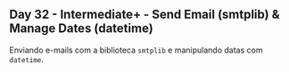 ## Day 32 - Intermediate+ - Send Email (smtplib) & Manage Dates (datetime)
Enviando e-mails com a biblioteca `smtplib` e manipulando datas com `datetime`.